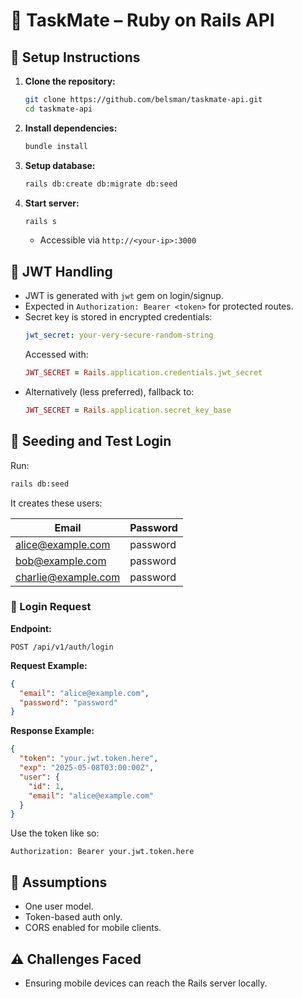 # 🔧 TaskMate – Ruby on Rails API

## 🚀 Setup Instructions

1. **Clone the repository:**

   ```bash
   git clone https://github.com/belsman/taskmate-api.git
   cd taskmate-api
   ```

2. **Install dependencies:**

   ```bash
   bundle install
   ```

3. **Setup database:**

   ```bash
   rails db:create db:migrate db:seed
   ```

4. **Start server:**
   ```bash
   rails s
   ```
   - Accessible via `http://<your-ip>:3000`

## 🔐 JWT Handling

- JWT is generated with `jwt` gem on login/signup.
- Expected in `Authorization: Bearer <token>` for protected routes.
- Secret key is stored in encrypted credentials:
  ```yaml
  jwt_secret: your-very-secure-random-string
  ```
  Accessed with:
  ```ruby
  JWT_SECRET = Rails.application.credentials.jwt_secret
  ```
- Alternatively (less preferred), fallback to:
  ```ruby
  JWT_SECRET = Rails.application.secret_key_base
  ```

## 🌱 Seeding and Test Login

Run:

```bash
rails db:seed
```

It creates these users:

| Email               | Password |
| ------------------- | -------- |
| alice@example.com   | password |
| bob@example.com     | password |
| charlie@example.com | password |

### 🔐 Login Request

**Endpoint:**

```
POST /api/v1/auth/login
```

**Request Example:**

```json
{
  "email": "alice@example.com",
  "password": "password"
}
```

**Response Example:**

```json
{
  "token": "your.jwt.token.here",
  "exp": "2025-05-08T03:00:00Z",
  "user": {
    "id": 1,
    "email": "alice@example.com"
  }
}
```

Use the token like so:

```http
Authorization: Bearer your.jwt.token.here
```

## 🧠 Assumptions

- One user model.
- Token-based auth only.
- CORS enabled for mobile clients.

## ⚠️ Challenges Faced

- Ensuring mobile devices can reach the Rails server locally.
